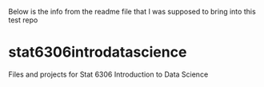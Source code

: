 Below is the info from the readme file that I was supposed to bring into this test repo

# stat6306introdatascience
Files and projects for Stat 6306 Introduction to Data Science
